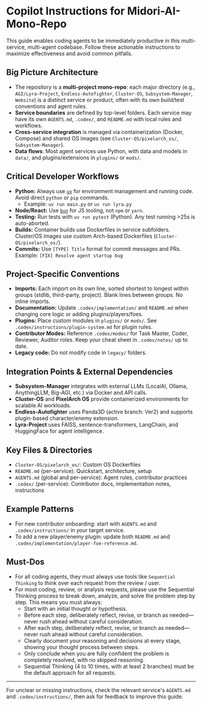 # Copilot Instructions for Midori-AI-Mono-Repo

This guide enables coding agents to be immediately productive in this multi-service, multi-agent codebase. 
Follow these actionable instructions to maximize effectiveness and avoid common pitfalls.

## Big Picture Architecture
- The repository is a **multi-project mono-repo**: each major directory (e.g., `AGI/Lyra-Project`, `Endless-Autofighter`, `Cluster-OS`, `Subsystem-Manager`, `Website`) is a distinct service or product, often with its own build/test conventions and agent rules.
- **Service boundaries** are defined by top-level folders. Each service may have its own `AGENTS.md`, `.codex/`, and `README.md` with local rules and workflows.
- **Cross-service integration** is managed via containerization (Docker, Compose) and shared OS images (see `Cluster-OS/pixelarch_os/`, `Subsystem-Manager`).
- **Data flows**: Most agent services use Python, with data and models in `data/`, and plugins/extensions in `plugins/` or `mods/`.

## Critical Developer Workflows
- **Python:** Always use [`uv`](https://github.com/astral-sh/uv) for environment management and running code. Avoid direct `python` or `pip` commands.
  - Example: `uv run main.py` or `uv run lyra.py`
- **Node/React:** Use [`bun`](https://bun.sh/) for JS tooling, not `npm` or `yarn`.
- **Testing:** Run tests with `uv run pytest` (Python). Any test running >25s is auto-aborted.
- **Builds:** Container builds use Dockerfiles in service subfolders. Cluster/OS images use custom Arch-based Dockerfiles (`Cluster-OS/pixelarch_os/`).
- **Commits:** Use `[TYPE] Title` format for commit messages and PRs. Example: `[FIX] Resolve agent startup bug`

## Project-Specific Conventions
- **Imports:** Each import on its own line, sorted shortest to longest within groups (stdlib, third-party, project). Blank lines between groups. No inline imports.
- **Documentation:** Update `.codex/implementation/` and `README.md` when changing core logic or adding plugins/players/foes.
- **Plugins:** Place custom modules in `plugins/` or `mods/`. See `.codex/instructions/plugin-system.md` for plugin rules.
- **Contributor Modes:** Reference `.codex/modes/` for Task Master, Coder, Reviewer, Auditor roles. Keep your cheat sheet in `.codex/notes/` up to date.
- **Legacy code:** Do not modify code in `legacy/` folders.

## Integration Points & External Dependencies
- **Subsystem-Manager** integrates with external LLMs (LocalAI, Ollama, AnythingLLM, Big-AGI, etc.) via Docker and API calls.
- **Cluster-OS** and **PixelArch OS** provide containerized environments for scalable AI workloads.
- **Endless-Autofighter** uses Panda3D (active branch: Ver2) and supports plugin-based character/enemy extension.
- **Lyra-Project** uses FAISS, sentence-transformers, LangChain, and HuggingFace for agent intelligence.

## Key Files & Directories
- `Cluster-OS/pixelarch_os/`: Custom OS Dockerfiles
- `README.md` (per-service): Quickstart, architecture, setup
- `AGENTS.md` (global and per-service): Agent rules, contributor practices
- `.codex/` (per-service): Contributor docs, implementation notes, instructions

## Example Patterns
- For new contributor onboarding: start with `AGENTS.md` and `.codex/instructions/` in your target service.
- To add a new player/enemy plugin: update both `README.md` and `.codex/implementation/player-foe-reference.md`.

## Must-Dos
- For all coding agents, they must always use tools like `Sequential Thinking` to think over each request from the review / user.
- For most coding, review, or analysis requests, please use the Sequential Thinking process to break down, analyze, and solve the problem step by step. This means you must always:
  - Start with an initial thought or hypothesis.
  - Before each step, deliberately reflect, revise, or branch as needed—never rush ahead without careful consideration.
  - After each step, deliberately reflect, revise, or branch as needed—never rush ahead without careful consideration.
  - Clearly document your reasoning and decisions at every stage, showing your thought process between steps.
  - Only conclude when you are fully confident the problem is completely resolved, with no skipped reasoning.
  - Sequential Thinking (4 to 10 times, with at least 2 branches) must be the default approach for all requests.

---

For unclear or missing instructions, check the relevant service's `AGENTS.md` and `.codex/instructions/`, then ask for feedback to improve this guide.
